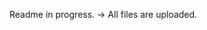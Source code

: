 <!--
 # Introduction
Dedicated project on Forecasting Energy Consumption with US energy consumption data using Python's XGBoost machine learning algorithm for time series data to discover insights from and make prediction on energy consumption usage in the US.

Check the detailled analysis out here: [Forecasting_Energy_Consumption folder](/)

This machine learning project was created by [Rob Mulla](https://www.youtube.com/watch?v=vV12dGe_Fho).

# Background
Transitioning from a data analyst to a professional data scientist, this project helped me to upskill my skills in data analytics, feature engineering, and forecasting time series data using advanced machine learning algorithms.

Data is retrieved from [Kaggle project](https://www.kaggle.com/code/deeplyft/timeseries-forecasting-with-xgboost/notebook).

# Tools I Used
For my deep dive into the development of machine learning model of the given time series data, I harnessed the power of several key tools:

- **Python** 
- **Jupyter Notebook**
- **Pandas**
- **XGBoost**
- **TimeSeriesSplit**

# The Analysis

### 1. Pull & Clean Data
To clean and manipulate the American energy consumption data (PJME), I used the [Forecasting_Energy_Consumption folder](/PJME_hourly.csv) file, set the datetime column to the index of the dataframe, and cleaned the data regarding any outliers.

![PJME_Energy_Use](assets/PJME_Energy_Use.png)
*Line graph visualizing the US PJME Energy Use in MW, from 2002 to mid of 2018*

Here's the breakdown of the PJME energy consumption:
- **Consistency & Seasonality:** energy consumption, typically, from 20,000 MV to nearly 60,000 MV over all years, consistently, exhibiting recurring up and down swing patterns every year.
- **Outlier:** End of year 2010 shows outliers with 15.000 MW.

### 2. Train / Test Split 
To split the energy consumption data, I used the *TimeSeriesSplit* from from *sklearn.model_selection library*. The data is split using five partitions (folds), exhibiting a one year period for each test data to run multiple fitting rounds on different test sets.

```python
df = df.sort_index()

fig, axs = plt.subplots(5, 1, figsize=(15, 15), sharex=True)

fold = 0
for train_idx, val_idx in tss.split(df):
    train = df.iloc[train_idx]
    test = df.iloc[val_idx]
    train['PJME_MW'].plot(ax=axs[fold],
                          label='Training Set',
                          title=f'Data Train/Test Split Fold {fold}')
    test['PJME_MW'].plot(ax=axs[fold],
                         label='Test Set')
    axs[fold].axvline(test.index.min(), color='black', ls='--')
    fold += 1
plt.savefig("train_test_split_folds")
plt.show()
```

![train_test_split_folds](assets/train_test_split_folds.png)
*Data train and test split with one year test size visualizing using five folds (i.e., splits)*

### 3. Feature Creation

The feature creation is based on the time series' index of the energy consumption data, e.g., hourly, monthly, and day of the year features, amongst others. See the following box plot for the MW by month feature, indicating on average higher consumption during the middle of the year.

![features_month](assets/features_month.png)
*Box plot visualizing the ranges of the "MW by month feature"*

In addition, I created three lag features, commonly used in time series data, including one, two, and three years data shifts from the original PJME energy consumption data.

### 4. Train Using Cross Validation

``` python
FEATURES = ['dayofyear', 'hour', 'dayofweek', 'quarter', 'month','year',
                'lag1','lag2','lag3']
TARGET = 'PJME_MW'

preds = []
scores = []

for train_idx, val_idx in tss.split(df):
    # this part is the same as above
    
    train = df.iloc[train_idx]
    val = df.iloc[val_idx]

    train = create_features(train)
    val = create_features(val)

    X_train = train[FEATURES]
    y_train = train[TARGET]

    X_val = val[FEATURES]
    y_val = val[TARGET]

    reg = xgb.XGBRegressor(base_score=0.5, booster='gbtree',    
                           n_estimators=1000,
                           early_stopping_rounds=50,
                           objective='reg:squarederror',
                           max_depth=3,
                           learning_rate=0.01)
    reg.fit(X_train, y_train,
            eval_set=[(X_train, y_train), (X_val, y_val)],
            verbose=100)

    y_pred = reg.predict(X_val)
    preds.append(y_pred)
    score = np.sqrt(mean_squared_error(y_val, y_pred))
    scores.append(score)
```

![Feature_importance](assets/Feature_importance.png)
*Feature importance of the model trained*

![prediction](assets/prediction.png)
*Prediction plot over validation data set*

Here's the breakdown of the cross validation:
- **Model training score:** Average score across all folds result in a RMSE of 3682.6647.
- **Feature importance:** Hour and monthly features seem to have larger importance to the model, compared to yearly and the lag3 (i.e., three year lag) features.
- **Validation:** The model seems to slightly underfit the raw data, however, it smoothly captures the treand and seasonality of the validatin set.

### 5. Future Prediction

To predict the future using the trained model, I created a new dataframe for the one-year period ahead using all features (default). However, before creating the new dataframe, I run the machine learning model on the entire PJME energy consumption data set. After concatinating both dataframes, the future data is predicted and plotted using the updated model. Finally, the model is saved for future utilization.

``` python
df = create_features(df)

FEATURES = ['dayofyear', 'hour', 'dayofweek', 'quarter', 'month', 'year',
            'lag1','lag2','lag3']
TARGET = 'PJME_MW'

X_all = df[FEATURES]
y_all = df[TARGET]

reg = xgb.XGBRegressor(base_score=0.5,
                       booster='gbtree',    
                       n_estimators=500,
                       objective='reg:squarederror',
                       max_depth=3,
                       learning_rate=0.01)
reg.fit(X_all, y_all,
        eval_set=[(X_all, y_all)],
        verbose=100)

#Creating forecasting dataframe
future = pd.date_range('2018-08-03','2019-08-01', freq='1h')
future_df = pd.DataFrame(index=future)
future_df['isFuture'] = True
df['isFuture'] = False

df_and_future = pd.concat([df, future_df])
df_and_future = create_features(df_and_future)
df_and_future = add_lags(df_and_future)
```

![future_prediction](assets/future_prediction.png)
*Forecasting the future of the energy consumption for the next year*



# What I Learned

Throughout this adventure, I've turbocharged my Data Science toolkit with some serious firepower:
- **Advanced Data Manipulation and Analysis:** I've deepened my proficiency in using Pandas and Numpy for sophisticated data manipulation and analysis, enabling me to prepare and analyze time series data effectively.
- **Data Visualization Mastery:** Through the use of Matplotlib and Seaborn, I've enhanced my skills in creating informative visualizations, which are crucial for understanding time series trends and forecasting results.
- **Machine Learning for Time Series Forecasting:** I've gained hands-on experience with machine learning modeling, specifically using libraries like scikit-learn and XGBoost. This allowed me to build and tune predictive models tailored to forecasting energy consumption.
- **Library Integration and Application:** The project saw the application of a diverse set of Python libraries, including but not limited to sklearn for model building and evaluation, as well as XGBoost for more advanced, ensemble-based modeling techniques. This broadened my exposure to and understanding of Python's data science ecosystem.

# Conclusions

### Insights

The analysis and modeling of energy consumption data have yielded several key insights that are instrumental for understanding consumption patterns, forecasting accuracy, and model performance:
- **Consistency and Seasonality**: The dataset exhibits a clear pattern of consistency and seasonality in energy consumption, ranging from 20,000 MW to nearly 60,000 MW across the years. This pattern includes regular fluctuations that suggest a predictable yearly cycle of energy usage highs and lows.
- **Outlier Detection**: An anomaly was detected at the end of 2010, where energy consumption dropped significantly to 15,000 MW. This outlier could be indicative of external factors affecting energy usage or data collection anomalies and warrants further investigation.
- **Model Performance**: The forecasting model achieved an average Root Mean Square Error (RMSE) of 3682.6647 across all validation folds. This metric indicates the model's prediction accuracy, with a lower RMSE value reflecting closer fit to the actual data points.
- **Feature Importance**: Analysis of feature importance revealed that hourly and monthly attributes significantly influence the model's predictions, more so than yearly trends or the three-year lag feature. This insight suggests that short-term temporal factors play a crucial role in forecasting energy consumption, potentially more than long-term historical patterns.
- **Model Validation**: Despite a tendency to slightly underfit the raw data, the model effectively captures the overarching trend and seasonality within the validation set. This performance indicates a balance between model complexity and its ability to generalize, albeit with room for improvement in fitting the finer details of the dataset.

These insights offer valuable perspectives for refining energy consumption forecasts, highlighting the importance of temporal dynamics and the potential impact of anomalies on predictive accuracy. Further model tuning and investigation into outliers could enhance future forecasting efforts.


### Closing Thoughts

This project underscores the dynamic and multifaceted nature of energy consumption forecasting. The insights derived not only show the path towards more accurate models but also highlight the critical role of temporal analysis and anomaly investigation in enhancing energy management strategies.
-->
<!-- To emphasize the problem of relying on a single metric such as accuracy for prediction, we’ll compare scenarios from different countries’ COVID-19 response.

Problem Setting
At the peak of the COVID-19 pandemic, hospital authorities had to make a call about who to admit and who to send home given the limited available resources. Our problem is to have a classifier that suggests whether a patient should be immediately admitted to the hospital or sent home.

The Data
The data use the following primary predictors:

age
sex
cough, fever, chills, sore throat, headache, fatigue
The outcome is a classification prediction to indicate the urgency of admission.

Positive: indicates a patient that was admitted within 1 day from the onset of symptoms.
Negative: indicates everyone else.
 Issues
While this case study tries to mimic a real-life problem, it is important to note that this analysis is for educational purposes only.

The data is sourced through online forms and thus is of questionable accuracy.
A large portion of the original dataset collected had missing values. This was ignored for a simpler analysis.
The entire premise of predicting urgency of admission is false because some people had to wait longer to be admitted because of lack of hospital beds and resources.
For this problem setting, we examine two different models: Logistic Regression and kNN Classification. The goal is to train both these models and report the accuracy.

| Classification Metric  | Logistic Regression | kNN Classification |
|------------------------|---------------------|--------------------|
| Accuracy               | 62%                 | 62%                |
| Sensitivity/Recall/TPR | 72%                 | 75%                |
| Specificity/TNR        | 50%                 | 47%                |
| Precision              | 62%                 | 62%                |
| F1 Score               | 67%                 | 68%                |
-->

Readme in progress. -> All files are uploaded.
